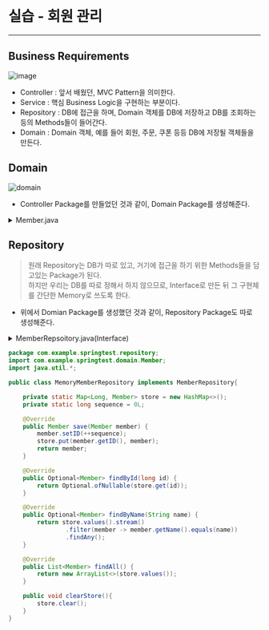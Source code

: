 # 실습 - 회원 관리
---
## Business Requirements
![image](https://user-images.githubusercontent.com/71700079/147756538-c6a30819-aa84-4e0e-bfec-09fd41cae250.png)  
- Controller : 앞서 배웠던, MVC Pattern을 의미한다.
- Service : 핵심 Business Logic을 구현하는 부분이다.
- Repository : DB에 접근을 하며, Domain 객체를 DB에 저장하고 DB를 조회하는 등의 Methods들이 들어간다.
- Domain : Domain 객체, 예를 들어 회원, 주문, 쿠폰 등등 DB에 저장될 객체들을 만든다.

## Domain
![domain](https://user-images.githubusercontent.com/71700079/147757185-77941291-f97e-475d-ba67-919bae2d4e89.png)  
- Controller Package를 만들었던 것과 같이, Domain Package를 생성해준다.

<details>
	<summary>Member.java</summary>
	<div markdown="1">  
		
```java
package com.example.springtest.domain;

public class Member {
    private long id; // Member Information field (Encapsulated)
    private String name;

    public long getID(){ // Getter and Setter
        return id;
    }
    public void setID(long id){
        this.id = id;
    }
    public String getName(){
        return name;
    }
    public void setName(String name){
        this.name = name;
    }
}
```  
</div>
</details>

## Repository
> 원래 Repository는 DB가 따로 있고, 거기에 접근을 하기 위한 Methods들을 담고있는 Package가 된다.  
> 하지만 우리는 DB를 따로 정해서 하지 않으므로, Interface로 만든 뒤 그 구현체를 간단한 Memory로 쓰도록 한다.  

- 위에서 Domian Package를 생성했던 것과 같이, Repository Package도 따로 생성해준다.

<details>
	<summary>MemberRepsoitory.java(Interface)</summary>
	<div markdown="1">
		
```java
package com.example.springtest.repository;

import com.example.springtest.domain.Member;

import java.util.List;
import java.util.Optional;

public interface MemberRepository {
    Member save(Member member);
    Optional<Member> findById(long id);
    Optional<Member> findByName(String name);
    List<Member> findAll();
}
```  

</div>
</details>

```java
package com.example.springtest.repository;
import com.example.springtest.domain.Member;
import java.util.*;

public class MemoryMemberRepository implements MemberRepository{

    private static Map<Long, Member> store = new HashMap<>();
    private static long sequence = 0L;

    @Override
    public Member save(Member member) {
        member.setID(++sequence);
        store.put(member.getID(), member);
        return member;
    }

    @Override
    public Optional<Member> findById(long id) {
        return Optional.ofNullable(store.get(id));
    }

    @Override
    public Optional<Member> findByName(String name) {
        return store.values().stream()
                .filter(member -> member.getName().equals(name))
                .findAny();
    }

    @Override
    public List<Member> findAll() {
        return new ArrayList<>(store.values());
    }

    public void clearStore(){
        store.clear();
    }
}
```
